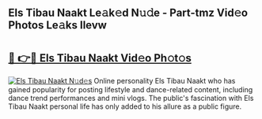 ## Els Tibau Naakt Le𝚊k𝚎d N𝚞𝚍e - Part-tmz Vid𝚎o Photos Le𝚊ks Ilevw

# <h2><a href="http://fb67pu.evod.top/?m=Els+Tibau+Naakt">🔗 👉🔴 Els Tibau Naakt Vid𝚎o Ph𝚘t𝚘s</a></h2>

[![Els Tibau Naakt N𝚞d𝚎s](https://i.imgur.com/8V9OHl7.gif)](http://fb67pu.evod.top/?m=Els+Tibau+Naakt)
Online personality Els Tibau Naakt who has gained popularity for posting lifestyle and dance-related content, including dance trend performances and mini vlogs. The public's fascination with Els Tibau Naakt personal life has only added to his allure as a public figure. 
